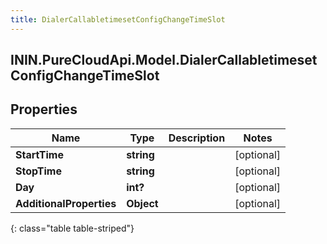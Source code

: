 ```yaml
---
title: DialerCallabletimesetConfigChangeTimeSlot
---
```

## ININ.PureCloudApi.Model.DialerCallabletimesetConfigChangeTimeSlot

## Properties

|Name | Type | Description | Notes|
|------------ | ------------- | ------------- | -------------|
| **StartTime** | **string** |  | [optional] |
| **StopTime** | **string** |  | [optional] |
| **Day** | **int?** |  | [optional] |
| **AdditionalProperties** | **Object** |  | [optional] |
{: class="table table-striped"}


